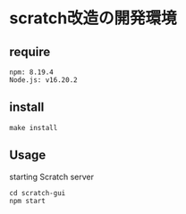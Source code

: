 # scratch改造の開発環境
## require
```
npm: 8.19.4
Node.js: v16.20.2
```
## install
```
make install
```
## Usage
starting Scratch server
```
cd scratch-gui
npm start
```
